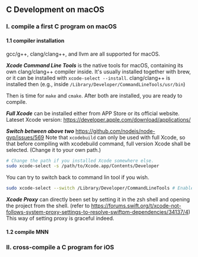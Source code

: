 ## C Development on macOS

### I. compile a first C program on macOS

#### 1.1 compiler installation
gcc/g++, clang/clang++, and llvm are all supported for macOS.

***Xcode Command Line Tools*** is the native tools for macOS, containing its own clang/clang++ compiler inside. It's usually installed together with brew, or it can be installed with `xcode-select --install`. clang/clang++ is installed then (e.g., inside `/Library/Developer/CommandLineTools/usr/bin`)

Then is time for `make` and `cmake`. After both are installed, you are ready to compile.


***Full Xcode*** can be installed either from APP Store or its official website.
Lateset Xcode version: https://developer.apple.com/download/applications/


***Switch between above two***
https://github.com/nodejs/node-gyp/issues/569
Note that `xcodebuild` can only be used with full Xcode, so that before compiling with xcodebuild command, full version Xcode shall be selected. (Change it to your own path.)

```zsh
# Change the path if you installed Xcode somewhere else.
sudo xcode-select -s /path/to/Xcode.app/Contents/Developer
```

You can try to switch back to command lin tool if you wish.
```zsh
sudo xcode-select --switch /Library/Developer/CommandLineTools # Enable command line tools
```

***Xcode Proxy*** can directly been set by setting it in the zsh shell and opening the project from the shell. 
(refer to https://forums.swift.org/t/xcode-not-follows-system-proxy-settings-to-resolve-swiftpm-dependencies/34137/4)
This way of setting proxy is graceful indeed.

#### 1.2 compile MNN



### II. cross-compile a C program for iOS

